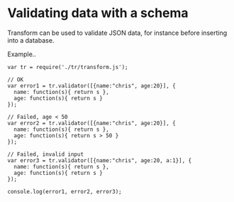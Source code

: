 Validating data with a schema
=========
Transform can be used to validate JSON data, for instance before inserting into a database.
    
Example..
````
var tr = require('./tr/transform.js');

// OK
var error1 = tr.validator([{name:"chris", age:20}], {
  name: function(s){ return s },
  age: function(s){ return s }
});

// Failed, age < 50
var error2 = tr.validator([{name:"chris", age:20}], {
  name: function(s){ return s },
  age: function(s){ return s > 50 }
});

// Failed, invalid input
var error3 = tr.validator([{name:"chris", age:20, a:1}], {
  name: function(s){ return s },
  age: function(s){ return s }
});

console.log(error1, error2, error3);  

````

